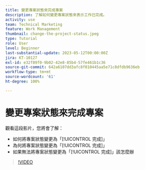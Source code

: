 ```yaml
---
title: 變更專案狀態來完成專案
description: 了解如何變更專案狀態來表示工作已完成。
activity: use
team: Technical Marketing
feature: Work Management
thumbnail: change-the-project-status.jpeg
type: Tutorial
role: User
level: Beginner
last-substantial-update: 2023-05-12T00:00:00Z
jira: KT-10127
exl-id: e32f89f0-9b02-42e8-85b4-57fe461b1c36
source-git-commit: 642a6107dd3afc8f010445aa5e71c8dfdb9636eb
workflow-type: tm+mt
source-wordcount: '61'
ht-degree: 100%

---
```


# 變更專案狀態來完成專案

觀看這段影片，您將會了解：

* 如何將專案狀態變更為「[!UICONTROL 完成]」
* 為何將專案狀態變更為「[!UICONTROL 完成]」
* 如果無法將專案狀態變更為「[!UICONTROL 完成]」該怎麼辦

>[!VIDEO](https://video.tv.adobe.com/v/3419336/?quality=12&learn=on)
